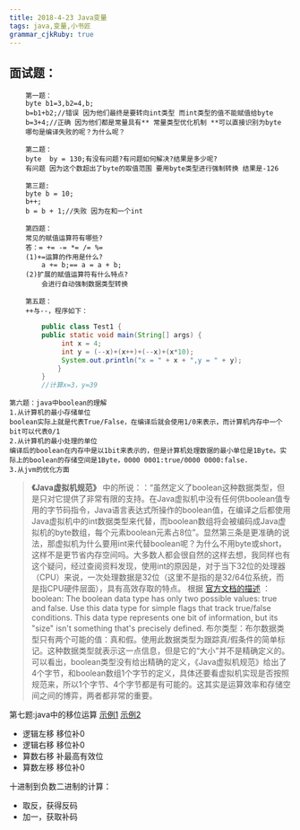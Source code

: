 ```yaml
---
title: 2018-4-23 Java变量 
tags: java,变量,小书匠
grammar_cjkRuby: true
---
```



 ## 面试题：

		第一题：
		byte b1=3,b2=4,b;
		b=b1+b2;//错误 因为他们最终是要转向int类型 而int类型的值不能赋值给byte
		b=3+4;//正确 因为他们都是常量具有** 常量类型优化机制 **可以直接识别为byte
		哪句是编译失败的呢？为什么呢？

		第二题：
		byte  by = 130;有没有问题?有问题如何解决?结果是多少呢?
		有问题 因为这个数超出了byte的取值范围 要用byte类型进行强制转换 结果是-126

		第三题:
		byte b = 10;
		b++;
		b = b + 1;//失败 因为在和一个int
		
		第四题：
		常见的赋值运算符有哪些?
		答：= += -= *= /= %=
		(1)+=运算的作用是什么?
			a += b;== a = a + b;
		(2)扩展的赋值运算符有什么特点?
			会进行自动强制数据类型转换
		
		第五题：
		++与--，程序如下：
		
```java 
		public class Test1 {
		public static void main(String[] args) {
			 int x = 4;
			 int y = (--x)+(x++)+(--x)+(x*10);
			 System.out.println("x = " + x + ",y = " + y);
			}
		}
		//计算x=3，y=39
```

	第六题：java中boolean的理解
	1.从计算机的最小存储单位
	boolean实际上就是代表True/False，在编译后就会使用1/0来表示，而计算机内存中一个bit可以代表0/1
	2.从计算机的最小处理的单位
	编译后的boolean在内存中是以1bit来表示的，但是计算机处理数据的最小单位是1Byte。实际上的boolean的存储空间是1Byte，0000 0001:true/0000 0000:false.
	3.从jvm的优化方面

>  **《Java虚拟机规范》** 中的所说：：“虽然定义了boolean这种数据类型，但是只对它提供了非常有限的支持。在Java虚拟机中没有任何供boolean值专用的字节码指令，Java语言表达式所操作的boolean值，在编译之后都使用Java虚拟机中的int数据类型来代替，而boolean数组将会被编码成Java虚拟机的byte数组，每个元素boolean元素占8位”。显然第三条是更准确的说法，那虚拟机为什么要用int来代替boolean呢？为什么不用byte或short，这样不是更节省内存空间吗。大多数人都会很自然的这样去想，我同样也有这个疑问，经过查阅资料发现，使用int的原因是，对于当下32位的处理器（CPU）来说，一次处理数据是32位（这里不是指的是32/64位系统，而是指CPU硬件层面），具有高效存取的特点。
根据 [官方文档的描述](http://docs.oracle.com/javase/tutorial/java/nutsandbolts/datatypes.html) ：
> boolean: The boolean data type has only two possible values: true and false. Use this data type for simple flags that track true/false conditions. This data type represents one bit of information, but its "size" isn't something that's precisely defined.
布尔类型：布尔数据类型只有两个可能的值：真和假。使用此数据类型为跟踪真/假条件的简单标记。这种数据类型就表示这一点信息，但是它的“大小”并不是精确定义的。
可以看出，boolean类型没有给出精确的定义，《Java虚拟机规范》给出了4个字节，和boolean数组1个字节的定义，具体还要看虚拟机实现是否按照规范来，所以1个字节、4个字节都是有可能的。这其实是运算效率和存储空间之间的博弈，两者都非常的重要。

第七题:java中的移位运算 [示例1](https://blog.csdn.net/txk15619567977/article/details/8963570)
[示例2](https://www.cnblogs.com/huangjianwu/p/4549085.html)
+ 逻辑左移 移位补0
+ 逻辑右移 移位补0
+ 算数右移 补最高有效位
+ 算数左移 移位补0

十进制到负数二进制的计算：
+ 取反，获得反码
+ 加一，获取补码

	